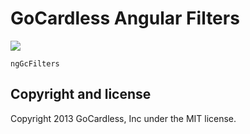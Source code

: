# GoCardless Angular Filters

![](https://circleci.com/gh/gocardless-ng/ng-gc-filters.png?circle-token=:circle-token)

`ngGcFilters`

## Copyright and license

Copyright 2013 GoCardless, Inc under the MIT license.
